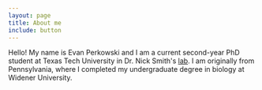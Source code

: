 ```yaml
---
layout: page
title: About me
include: button
---
```


Hello! My name is Evan Perkowski and I am a current second-year PhD student at Texas Tech University in Dr. Nick Smith's [lab](http://www.smithecophyslab.com/). I am originally from Pennsylvania, where I completed my undergraduate degree in biology at Widener University.
